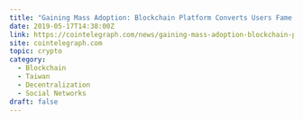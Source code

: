 ```yaml
---
title: "Gaining Mass Adoption: Blockchain Platform Converts Users Fame Into Coffee and Clothes"
date: 2019-05-17T14:38:00Z
link: https://cointelegraph.com/news/gaining-mass-adoption-blockchain-platform-converts-users-fame-into-coffee-and-clothes?utm_medium=RSS&utm_source=hune
site: cointelegraph.com
topic: crypto
category:
  - Blockchain
  - Taiwan
  - Decentralization
  - Social Networks
draft: false
---
```

